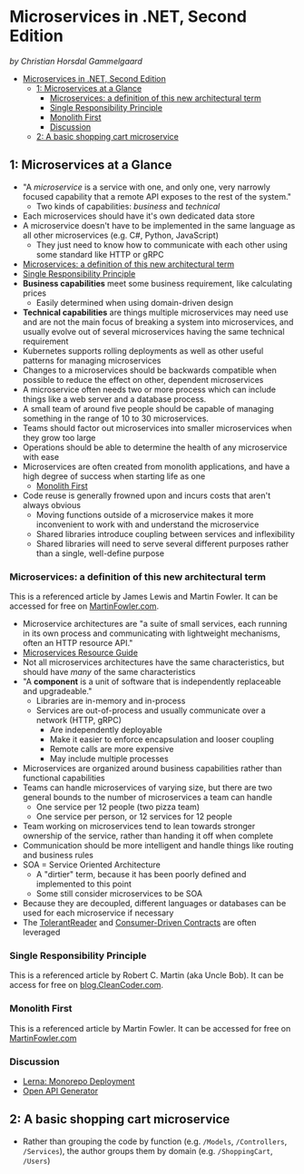 # Microservices in .NET, Second Edition

_by Christian Horsdal Gammelgaard_

- [Microservices in .NET, Second Edition](#microservices-in-net-second-edition)
  - [1: Microservices at a Glance](#1-microservices-at-a-glance)
    - [Microservices: a definition of this new architectural term](#microservices-a-definition-of-this-new-architectural-term)
    - [Single Responsibility Principle](#single-responsibility-principle)
    - [Monolith First](#monolith-first)
    - [Discussion](#discussion)
  - [2: A basic shopping cart microservice](#2-a-basic-shopping-cart-microservice)

## 1: Microservices at a Glance

- "A _microservice_ is a service with one, and only one, very narrowly focused capability that a remote API exposes to the rest of the system."
  - Two kinds of capabilities: _business_ and _technical_
- Each microservices should have it's own dedicated data store
- A microservice doesn't have to be implemented in the same language as all other microservices (e.g. C#, Python, JavaScript)
  - They just need to know how to communicate with each other using some standard like HTTP or gRPC
- [Microservices: a definition of this new architectural term](#microservices-a-definition-of-this-new-architectural-term)
- [Single Responsibility Principle](#single-responsibility-principle)
- **Business capabilities** meet some business requirement, like calculating prices
  - Easily determined when using domain-driven design
- **Technical capabilities** are things multiple microservices may need use and are not the main focus of breaking a system into microservices, and usually evolve out of several microservices having the same technical requirement
- Kubernetes supports rolling deployments as well as other useful patterns for managing microservices
- Changes to a microservices should be backwards compatible when possible to reduce the effect on other, dependent microservices
- A microservice often needs two or more process which can include things like a web server and a database process.
- A small team of around five people should be capable of managing something in the range of 10 to 30 microservices.
- Teams should factor out microservices into smaller microservices when they grow too large
- Operations should be able to determine the health of any microservice with ease
- Microservices are often created from monolith applications, and have a high degree of success when starting life as one
  - [Monolith First](#monolith-first)
- Code reuse is generally frowned upon and incurs costs that aren't always obvious
  - Moving functions outside of a microservice makes it more inconvenient to work with and understand the microservice
  - Shared libraries introduce coupling between services and inflexibility
  - Shared libraries will need to serve several different purposes rather than a single, well-define purpose

### Microservices: a definition of this new architectural term

This is a referenced article by James Lewis and Martin Fowler. It can be accessed for free on [MartinFowler.com](https://martinfowler.com/articles/microservices.html).

- Microservice architectures are "a suite of small services, each running in its own process and communicating with lightweight mechanisms, often an HTTP resource API."
- [Microservices Resource Guide](https://martinfowler.com/microservices)
- Not all microservices architectures have the same characteristics, but should have _many_ of the same characteristics
- "A **component** is a unit of software that is independently replaceable and upgradeable."
  - Libraries are in-memory and in-process
  - Services are out-of-process and usually communicate over a network (HTTP, gRPC)
    - Are independently deployable
    - Make it easier to enforce encapsulation and looser coupling
    - Remote calls are more expensive
    - May include multiple processes
- Microservices are organized around business capabilities rather than functional capabilities
- Teams can handle microservices of varying size, but there are two general bounds to the number of microservices a team can handle
  - One service per 12 people (two pizza team)
  - One service per person, or 12 services for 12 people
- Team working on microservices tend to lean towards stronger ownership of the service, rather than handing it off when complete
- Communication should be more intelligent and handle things like routing and business rules
- SOA = Service Oriented Architecture
  - A "dirtier" term, because it has been poorly defined and implemented to this point
  - Some still consider microservices to be SOA
- Because they are decoupled, different languages or databases can be used for each microservice if necessary
- The [TolerantReader](https://martinfowler.com/bliki/TolerantReader.html) and [Consumer-Driven Contracts](https://martinfowler.com/articles/consumerDrivenContracts.html) are often leveraged

### Single Responsibility Principle

This is a referenced article by Robert C. Martin (aka Uncle Bob). It can be access for free on [blog.CleanCoder.com](https://blog.cleancoder.com/uncle-bob/2014/05/08/SingleReponsibilityPrinciple.html).

### Monolith First

This is a referenced article by Martin Fowler. It can be accessed for free on [MartinFowler.com](https://martinfowler.com/bliki/MonolithFirst.html)

### Discussion

- [Lerna: Monorepo Deployment](https://lerna.js.org/)
- [Open API Generator](https://openapi-generator.tech/)

## 2: A basic shopping cart microservice

- Rather than grouping the code by function (e.g. `/Models`, `/Controllers`, `/Services`), the author groups them by domain (e.g. `/ShoppingCart`, `/Users`)
